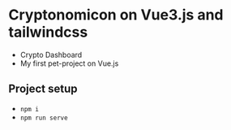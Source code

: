 # Cryptonomicon on Vue3.js and tailwindcss
- Crypto Dashboard
- My first pet-project on Vue.js


## Project setup
- `npm i`
- `npm run serve`
